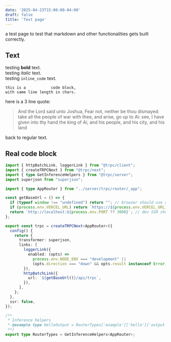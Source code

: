 ```yaml
---
date: '2025-04-23T15:00:00-04:00'
draft: false
title: 'Test page'
---
```

a test page to test that markdown and other functionalities gets built correctly.

<!--more-->

## Text
testing **bold** text.  
testing _italic_ text.  
testing `inline_code` text.  

```
this is a           code block,
with same line length in chars.
```

here is a 3 line quote:

> And the Lord said unto Joshua, Fear not, neither be thou dismayed:
> take all the people of war with thee, and arise, go up to Ai:
> see, I have given into thy hand the king of Ai, and his people, and his city, and his land

back to regular text.

## Real code block
```typescript
import { httpBatchLink, loggerLink } from "@trpc/client";
import { createTRPCNext } from "@trpc/next";
import { type GetInferenceHelpers } from "@trpc/server";
import superjson from "superjson";

import { type AppRouter } from "../server/trpc/router/_app";

const getBaseUrl = () => {
  if (typeof window !== "undefined") return ""; // browser should use relative url
  if (process.env.VERCEL_URL) return `https://${process.env.VERCEL_URL}`; // SSR should use vercel url
  return `http://localhost:${process.env.PORT ?? 3000}`; // dev SSR should use localhost
};

export const trpc = createTRPCNext<AppRouter>({
  config() {
    return {
      transformer: superjson,
      links: [
        loggerLink({
          enabled: (opts) =>
            process.env.NODE_ENV === "development" ||
            (opts.direction === "down" && opts.result instanceof Error),
        }),
        httpBatchLink({
          url: `${getBaseUrl()}/api/trpc`,
        }),
      ],
    };
  },
  ssr: false,
});

/**
 * Inference helpers
 * @example type HelloOutput = RouterTypes['example']['hello']['output']
 **/
export type RouterTypes = GetInferenceHelpers<AppRouter>;
```
